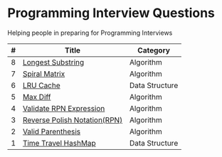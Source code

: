 Programming Interview Questions
===============================
Helping people in preparing for Programming Interviews

|#|Title|Category|
|---|-----|---------|
|8|[Longest Substring](./src/algorithms/longestsubstr)|Algorithm|
|7|[Spiral Matrix](./src/algorithms/spiralmatrix)|Algorithm|
|6|[LRU Cache](./src/datastructures/lrucache)|Data Structure|
|5|[Max Diff](./src/algorithms/maxdiff)|Algorithm|
|4|[Validate RPN Expression](./src/algorithms/validateRPN)|Algorithm|
|3|[Reverse Polish Notation(RPN)](./src/algorithms/rpn)|Algorithm|
|2|[Valid Parenthesis](./src/algorithms/validparenthesis)|Algorithm|
|1|[Time Travel HashMap](./src/datastructures/timetravelmap)|Data Structure|
